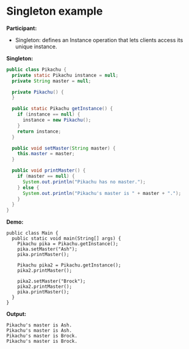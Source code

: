 # Singleton example

**Participant:**

* Singleton: defines an Instance operation that lets clients access its unique instance.

**Singleton:**

  ```java
  public class Pikachu {
    private static Pikachu instance = null;
    private String master = null;

    private Pikachu() {
    }

    public static Pikachu getInstance() {
      if (instance == null) {
        instance = new Pikachu();
      }
      return instance;
    }

    public void setMaster(String master) {
      this.master = master;
    }

    public void printMaster() {
      if (master == null) {
        System.out.println("Pikachu has no master.");
      } else {
        System.out.println("Pikachu's master is " + master + ".");
      }
    }
  }
  ```
  
**Demo:**

  ```
  public class Main {
    public static void main(String[] args) {
      Pikachu pika = Pikachu.getInstance();
      pika.setMaster("Ash");
      pika.printMaster();

      Pikachu pika2 = Pikachu.getInstance();
      pika2.printMaster();

      pika2.setMaster("Brock");
      pika2.printMaster();
      pika.printMaster();
    }
  }
  ```
  
**Output:**

  ```
  Pikachu's master is Ash.
  Pikachu's master is Ash.
  Pikachu's master is Brock.
  Pikachu's master is Brock.
  ```
